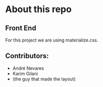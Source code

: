 # About this repo

## Front End
For this project we are using materialize.css.

## Contributors:
- André Nevares
- Karim Gilani
- (the guy that made the layout)

